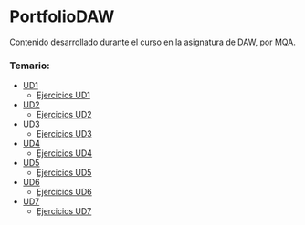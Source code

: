 # PortfolioDAW
Contenido desarrollado durante el curso en la asignatura de DAW, por MQA.

### Temario:

* [UD1][UD1]
  * [Ejercicios UD1][EjUD1]
* [UD2][UD2]
  * [Ejercicios UD2][EjUD2]
* [UD3][UD3]
  * [Ejercicios UD3][EjUD3]
* [UD4][UD4]
  * [Ejercicios UD4][EjUD4]
* [UD5][UD5]
  * [Ejercicios UD5][EjUD5]
* [UD6][UD6]
  * [Ejercicios UD6][EjUD6]
* [UD7][UD7]
  * [Ejercicios UD7][EjUD7]

[UD1]: https://github.com/Arzeld/PortfolioDAW/tree/main/UD1
[UD2]: https://github.com/Arzeld/PortfolioDAW/tree/main/UD2
[UD3]: https://github.com/Arzeld/PortfolioDAW/tree/main/UD3
[UD4]: https://github.com/Arzeld/PortfolioDAW/tree/main/UD4
[UD5]: https://github.com/Arzeld/PortfolioDAW/tree/main/UD5
[UD6]: https://github.com/Arzeld/PortfolioDAW/tree/main/UD6
[UD7]: https://github.com/Arzeld/PortfolioDAW/tree/main/UD7
[EjUD1]: https://github.com/Arzeld/PortfolioDAW/tree/main/UD1/Ejercicios
[EjUD2]: https://github.com/Arzeld/PortfolioDAW/tree/main/UD2/Ejercicios
[EjUD3]: https://github.com/Arzeld/PortfolioDAW/tree/main/UD3/Ejercicios
[EjUD4]: https://github.com/Arzeld/PortfolioDAW/tree/main/UD4/Ejercicios
[EjUD5]: https://github.com/Arzeld/PortfolioDAW/tree/main/UD5/Ejercicios
[EjUD6]: https://github.com/Arzeld/PortfolioDAW/tree/main/UD6/Ejercicios
[EjUD7]: https://github.com/Arzeld/PortfolioDAW/tree/main/UD7/Ejercicios
